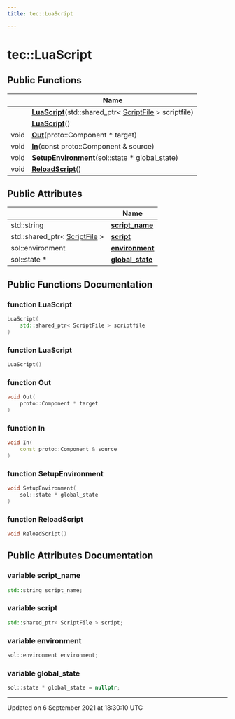 ```yaml
---
title: tec::LuaScript

---
```


# tec::LuaScript





## Public Functions

|                | Name           |
| -------------- | -------------- |
| | **[LuaScript](/engine/Classes/structtec_1_1_lua_script/#function-luascript)**(std::shared_ptr< [ScriptFile](/engine/Classes/classtec_1_1_script_file/) > scriptfile) |
| | **[LuaScript](/engine/Classes/structtec_1_1_lua_script/#function-luascript)**() |
| void | **[Out](/engine/Classes/structtec_1_1_lua_script/#function-out)**(proto::Component * target) |
| void | **[In](/engine/Classes/structtec_1_1_lua_script/#function-in)**(const proto::Component & source) |
| void | **[SetupEnvironment](/engine/Classes/structtec_1_1_lua_script/#function-setupenvironment)**(sol::state * global_state) |
| void | **[ReloadScript](/engine/Classes/structtec_1_1_lua_script/#function-reloadscript)**() |

## Public Attributes

|                | Name           |
| -------------- | -------------- |
| std::string | **[script_name](/engine/Classes/structtec_1_1_lua_script/#variable-script_name)**  |
| std::shared_ptr< [ScriptFile](/engine/Classes/classtec_1_1_script_file/) > | **[script](/engine/Classes/structtec_1_1_lua_script/#variable-script)**  |
| sol::environment | **[environment](/engine/Classes/structtec_1_1_lua_script/#variable-environment)**  |
| sol::state * | **[global_state](/engine/Classes/structtec_1_1_lua_script/#variable-global_state)**  |

## Public Functions Documentation

### function LuaScript

```cpp
LuaScript(
    std::shared_ptr< ScriptFile > scriptfile
)
```


### function LuaScript

```cpp
LuaScript()
```


### function Out

```cpp
void Out(
    proto::Component * target
)
```


### function In

```cpp
void In(
    const proto::Component & source
)
```


### function SetupEnvironment

```cpp
void SetupEnvironment(
    sol::state * global_state
)
```


### function ReloadScript

```cpp
void ReloadScript()
```


## Public Attributes Documentation

### variable script_name

```cpp
std::string script_name;
```


### variable script

```cpp
std::shared_ptr< ScriptFile > script;
```


### variable environment

```cpp
sol::environment environment;
```


### variable global_state

```cpp
sol::state * global_state = nullptr;
```


-------------------------------

Updated on  6 September 2021 at 18:30:10 UTC